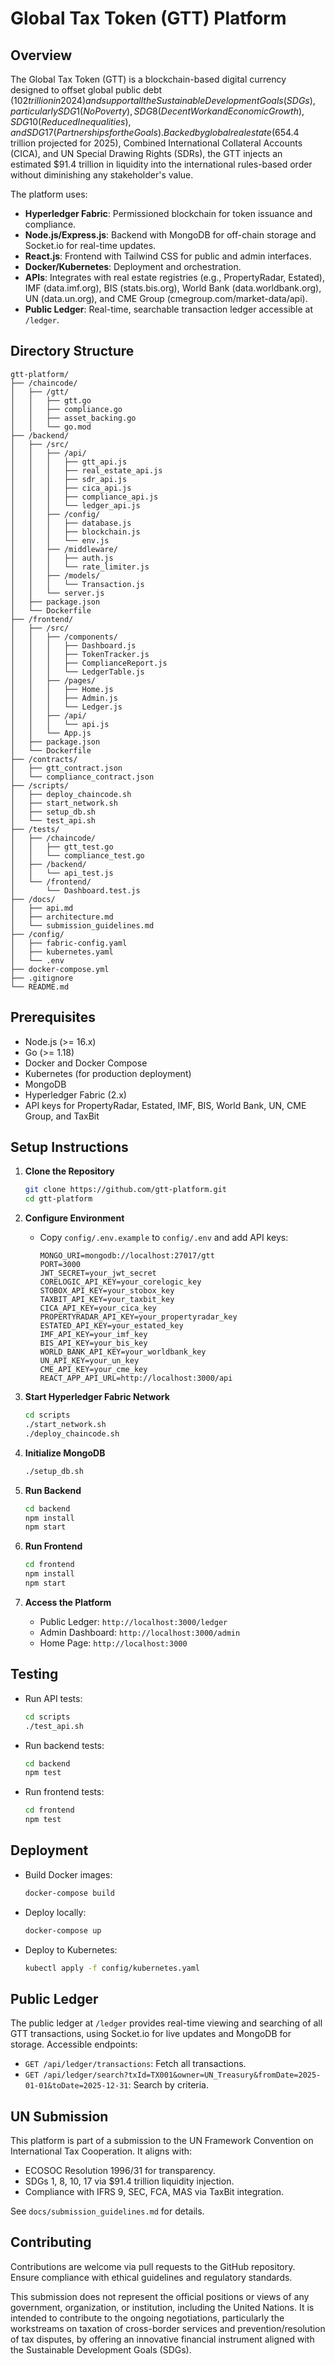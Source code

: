 # Global Tax Token (GTT) Platform

## Overview
The Global Tax Token (GTT) is a blockchain-based digital currency designed to offset global public debt ($102 trillion in 2024) and support all the Sustainable Development Goals (SDGs), particularly SDG 1 (No Poverty), SDG 8 (Decent Work and Economic Growth), SDG 10 (Reduced Inequalities), and SDG 17 (Partnerships for the Goals). Backed by global real estate ($654.4 trillion projected for 2025), Combined International Collateral Accounts (CICA), and UN Special Drawing Rights (SDRs), the GTT injects an estimated $91.4 trillion in liquidity into the international rules-based order without diminishing any stakeholder's value.

The platform uses:
- **Hyperledger Fabric**: Permissioned blockchain for token issuance and compliance.
- **Node.js/Express.js**: Backend with MongoDB for off-chain storage and Socket.io for real-time updates.
- **React.js**: Frontend with Tailwind CSS for public and admin interfaces.
- **Docker/Kubernetes**: Deployment and orchestration.
- **APIs**: Integrates with real estate registries (e.g., PropertyRadar, Estated), IMF (data.imf.org), BIS (stats.bis.org), World Bank (data.worldbank.org), UN (data.un.org), and CME Group (cmegroup.com/market-data/api).
- **Public Ledger**: Real-time, searchable transaction ledger accessible at `/ledger`.

## Directory Structure
```
gtt-platform/
├── /chaincode/
│   ├── /gtt/
│   │   ├── gtt.go
│   │   ├── compliance.go
│   │   ├── asset_backing.go
│   │   └── go.mod
├── /backend/
│   ├── /src/
│   │   ├── /api/
│   │   │   ├── gtt_api.js
│   │   │   ├── real_estate_api.js
│   │   │   ├── sdr_api.js
│   │   │   ├── cica_api.js
│   │   │   ├── compliance_api.js
│   │   │   └── ledger_api.js
│   │   ├── /config/
│   │   │   ├── database.js
│   │   │   ├── blockchain.js
│   │   │   └── env.js
│   │   ├── /middleware/
│   │   │   ├── auth.js
│   │   │   └── rate_limiter.js
│   │   ├── /models/
│   │   │   └── Transaction.js
│   │   └── server.js
│   ├── package.json
│   └── Dockerfile
├── /frontend/
│   ├── /src/
│   │   ├── /components/
│   │   │   ├── Dashboard.js
│   │   │   ├── TokenTracker.js
│   │   │   ├── ComplianceReport.js
│   │   │   └── LedgerTable.js
│   │   ├── /pages/
│   │   │   ├── Home.js
│   │   │   ├── Admin.js
│   │   │   └── Ledger.js
│   │   ├── /api/
│   │   │   └── api.js
│   │   └── App.js
│   ├── package.json
│   └── Dockerfile
├── /contracts/
│   ├── gtt_contract.json
│   └── compliance_contract.json
├── /scripts/
│   ├── deploy_chaincode.sh
│   ├── start_network.sh
│   ├── setup_db.sh
│   └── test_api.sh
├── /tests/
│   ├── /chaincode/
│   │   ├── gtt_test.go
│   │   └── compliance_test.go
│   ├── /backend/
│   │   └── api_test.js
│   └── /frontend/
│       └── Dashboard.test.js
├── /docs/
│   ├── api.md
│   ├── architecture.md
│   └── submission_guidelines.md
├── /config/
│   ├── fabric-config.yaml
│   ├── kubernetes.yaml
│   └── .env
├── docker-compose.yml
├── .gitignore
└── README.md
```

## Prerequisites
- Node.js (>= 16.x)
- Go (>= 1.18)
- Docker and Docker Compose
- Kubernetes (for production deployment)
- MongoDB
- Hyperledger Fabric (2.x)
- API keys for PropertyRadar, Estated, IMF, BIS, World Bank, UN, CME Group, and TaxBit

## Setup Instructions

1. **Clone the Repository**
   ```bash
   git clone https://github.com/gtt-platform.git
   cd gtt-platform
   ```

2. **Configure Environment**
   - Copy `config/.env.example` to `config/.env` and add API keys:
     ```env
     MONGO_URI=mongodb://localhost:27017/gtt
     PORT=3000
     JWT_SECRET=your_jwt_secret
     CORELOGIC_API_KEY=your_corelogic_key
     STOBOX_API_KEY=your_stobox_key
     TAXBIT_API_KEY=your_taxbit_key
     CICA_API_KEY=your_cica_key
     PROPERTYRADAR_API_KEY=your_propertyradar_key
     ESTATED_API_KEY=your_estated_key
     IMF_API_KEY=your_imf_key
     BIS_API_KEY=your_bis_key
     WORLD_BANK_API_KEY=your_worldbank_key
     UN_API_KEY=your_un_key
     CME_API_KEY=your_cme_key
     REACT_APP_API_URL=http://localhost:3000/api
     ```

3. **Start Hyperledger Fabric Network**
   ```bash
   cd scripts
   ./start_network.sh
   ./deploy_chaincode.sh
   ```

4. **Initialize MongoDB**
   ```bash
   ./setup_db.sh
   ```

5. **Run Backend**
   ```bash
   cd backend
   npm install
   npm start
   ```

6. **Run Frontend**
   ```bash
   cd frontend
   npm install
   npm start
   ```

7. **Access the Platform**
   - Public Ledger: `http://localhost:3000/ledger`
   - Admin Dashboard: `http://localhost:3000/admin`
   - Home Page: `http://localhost:3000`

## Testing
- Run API tests:
  ```bash
  cd scripts
  ./test_api.sh
  ```
- Run backend tests:
  ```bash
  cd backend
  npm test
  ```
- Run frontend tests:
  ```bash
  cd frontend
  npm test
  ```

## Deployment
- Build Docker images:
  ```bash
  docker-compose build
  ```
- Deploy locally:
  ```bash
  docker-compose up
  ```
- Deploy to Kubernetes:
  ```bash
  kubectl apply -f config/kubernetes.yaml
  ```

## Public Ledger
The public ledger at `/ledger` provides real-time viewing and searching of all GTT transactions, using Socket.io for live updates and MongoDB for storage. Accessible endpoints:
- `GET /api/ledger/transactions`: Fetch all transactions.
- `GET /api/ledger/search?txId=TX001&owner=UN_Treasury&fromDate=2025-01-01&toDate=2025-12-31`: Search by criteria.

## UN Submission
This platform is part of a submission to the UN Framework Convention on International Tax Cooperation. It aligns with:
- ECOSOC Resolution 1996/31 for transparency.
- SDGs 1, 8, 10, 17 via $91.4 trillion liquidity injection.
- Compliance with IFRS 9, SEC, FCA, MAS via TaxBit integration.

See `docs/submission_guidelines.md` for details.

## Contributing
Contributions are welcome via pull requests to the GitHub repository. Ensure compliance with ethical guidelines and regulatory standards.

This submission does not represent the official positions or views of any government, organization, or institution, including the United Nations. It is intended to contribute to the ongoing negotiations, particularly the workstreams on taxation of cross-border services and prevention/resolution of tax disputes, by offering an innovative financial instrument aligned with the Sustainable Development Goals (SDGs).


